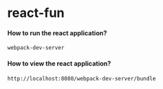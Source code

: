# react-fun
#### How to run the react application?
```webpack-dev-server```
#### How to view the react application?
```http://localhost:8080/webpack-dev-server/bundle```